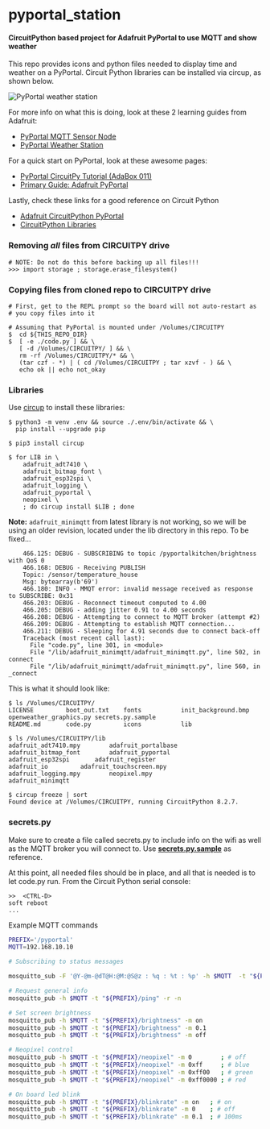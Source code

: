 # pyportal_station

#### CircuitPython based project for Adafruit PyPortal to use MQTT and show weather

This repo provides icons and python files needed to display time and weather on a PyPortal.
Circuit Python libraries can be installed via circup, as shown below.

![PyPortal weather station](https://live.staticflickr.com/65535/52496248772_7e26e1e3ad_k.jpg)

For more info on what this is doing, look at these 2 learning guides from
Adafruit:

- [PyPortal MQTT Sensor Node](https://learn.adafruit.com/pyportal-mqtt-sensor-node-control-pad-home-assistant)
- [PyPortal Weather Station](https://learn.adafruit.com/pyportal-weather-station)

For a quick start on PyPortal, look at these awesome pages:

- [PyPortal CircuitPy Tutorial (AdaBox 011)](https://www.devdungeon.com/content/pyportal-circuitpy-tutorial-adabox-011#toc-19)
- [Primary Guide: Adafruit PyPortal](https://learn.adafruit.com/adafruit-pyportal)

Lastly, check these links for a good reference on Circuit Python

- [Adafruit CircuitPython PyPortal](https://github.com/adafruit/Adafruit_CircuitPython_PyPortal)
- [CircuitPython Libraries](https://learn.adafruit.com/circuitpython-essentials/circuitpython-libraries)

### Removing _all_ files from CIRCUITPY drive

```
# NOTE: Do not do this before backing up all files!!!
>>> import storage ; storage.erase_filesystem()
```

### Copying files from cloned repo to CIRCUITPY drive
```
# First, get to the REPL prompt so the board will not auto-restart as
# you copy files into it

# Assuming that PyPortal is mounted under /Volumes/CIRCUITPY
$  cd ${THIS_REPO_DIR}
$  [ -e ./code.py ] && \
   [ -d /Volumes/CIRCUITPY/ ] && \
   rm -rf /Volumes/CIRCUITPY/* && \
   (tar czf - *) | ( cd /Volumes/CIRCUITPY ; tar xzvf - ) && \
   echo ok || echo not_okay
```

### Libraries

Use [circup](https://learn.adafruit.com/keep-your-circuitpython-libraries-on-devices-up-to-date-with-circup)
to install these libraries:

```text
$ python3 -m venv .env && source ./.env/bin/activate && \
  pip install --upgrade pip

$ pip3 install circup

$ for LIB in \
    adafruit_adt7410 \
    adafruit_bitmap_font \
    adafruit_esp32spi \
    adafruit_logging \
    adafruit_pyportal \
    neopixel \
    ; do circup install $LIB ; done
```

**Note:** `adafruit_minimqtt` from latest library is not working, so we will be using an older revision, located
under the lib directory in this repo. To be fixed...

```text
    466.125: DEBUG - SUBSCRIBING to topic /pyportalkitchen/brightness with QoS 0
    466.168: DEBUG - Receiving PUBLISH
    Topic: /sensor/temperature_house
    Msg: bytearray(b'69')
    466.180: INFO - MMQT error: invalid message received as response to SUBSCRIBE: 0x31
    466.203: DEBUG - Reconnect timeout computed to 4.00
    466.205: DEBUG - adding jitter 0.91 to 4.00 seconds
    466.208: DEBUG - Attempting to connect to MQTT broker (attempt #2)
    466.209: DEBUG - Attempting to establish MQTT connection...
    466.211: DEBUG - Sleeping for 4.91 seconds due to connect back-off
    Traceback (most recent call last):
      File "code.py", line 301, in <module>
      File "/lib/adafruit_minimqtt/adafruit_minimqtt.py", line 502, in connect
      File "/lib/adafruit_minimqtt/adafruit_minimqtt.py", line 560, in _connect
```
    
This is what it should look like:
```text
$ ls /Volumes/CIRCUITPY/
LICENSE         boot_out.txt    fonts           init_background.bmp openweather_graphics.py secrets.py.sample
README.md       code.py         icons           lib

$ ls /Volumes/CIRCUITPY/lib
adafruit_adt7410.mpy        adafruit_portalbase
adafruit_bitmap_font        adafruit_pyportal
adafruit_esp32spi       adafruit_register
adafruit_io         adafruit_touchscreen.mpy
adafruit_logging.mpy        neopixel.mpy
adafruit_minimqtt

$ circup freeze | sort
Found device at /Volumes/CIRCUITPY, running CircuitPython 8.2.7.
```

### secrets.py

Make sure to create a file called secrets.py to include info on the wifi as well as the MQTT
broker you will connect to. Use [**secrets.py.sample**](https://github.com/flavio-fernandes/pyportal_station/blob/main/secrets.py.sample)
as reference.

At this point, all needed files should be in place, and all that
is needed is to let code.py run. From the Circuit Python serial console:

```text
>>  <CTRL-D>
soft reboot
...
```

Example MQTT commands

```bash
PREFIX='/pyportal'
MQTT=192.168.10.10

# Subscribing to status messages

mosquitto_sub -F '@Y-@m-@dT@H:@M:@S@z : %q : %t : %p' -h $MQTT  -t "${PREFIX}/#"

# Request general info
mosquitto_pub -h $MQTT -t "${PREFIX}/ping" -r -n

# Set screen brightness
mosquitto_pub -h $MQTT -t "${PREFIX}/brightness" -m on
mosquitto_pub -h $MQTT -t "${PREFIX}/brightness" -m 0.1
mosquitto_pub -h $MQTT -t "${PREFIX}/brightness" -m off

# Neopixel control
mosquitto_pub -h $MQTT -t "${PREFIX}/neopixel" -m 0        ; # off
mosquitto_pub -h $MQTT -t "${PREFIX}/neopixel" -m 0xff     ; # blue
mosquitto_pub -h $MQTT -t "${PREFIX}/neopixel" -m 0xff00   ; # green
mosquitto_pub -h $MQTT -t "${PREFIX}/neopixel" -m 0xff0000 ; # red

# On board led blink
mosquitto_pub -h $MQTT -t "${PREFIX}/blinkrate" -m on   ; # on
mosquitto_pub -h $MQTT -t "${PREFIX}/blinkrate" -m 0    ; # off
mosquitto_pub -h $MQTT -t "${PREFIX}/blinkrate" -m 0.1  ; # 100ms
```

